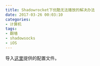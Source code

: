 ```yaml
---
title: Shadowrocket下优酷无法播放的解决办法
date: 2017-03-26 00:03:10
categories:
- 计算机
tags:
- 翻墙
- shadowsocks
- iOS
---
```


导入[这里](http://www.abclite.cn/1995.html)提供的配置文件。
